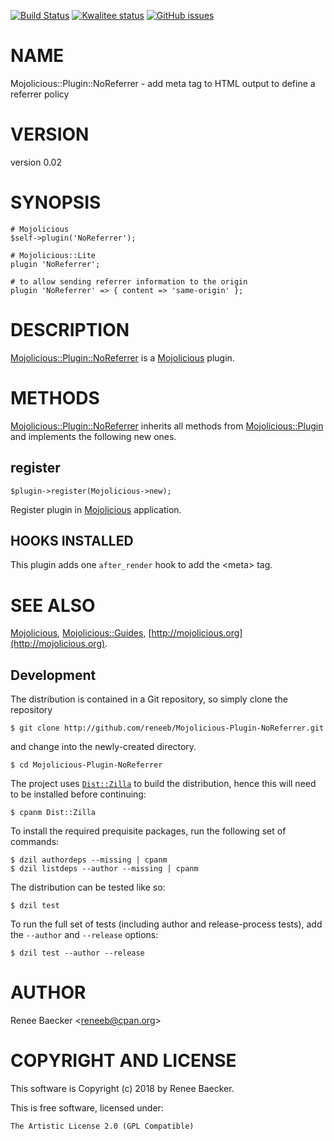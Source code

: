 [![Build Status](https://travis-ci.org/reneeb/Mojolicious-Plugin-NoReferrer.svg?branch=master)](https://travis-ci.org/reneeb/Mojolicious-Plugin-NoReferrer)
[![Kwalitee status](http://cpants.cpanauthors.org/dist/Mojolicious-Plugin-NoReferrer.png)](http://cpants.charsbar.org/dist/overview/Mojolicious-Plugin-NoReferrer)
[![GitHub issues](https://img.shields.io/github/issues/reneeb/Mojolicious-Plugin-NoReferrer.svg)](https://github.com/reneeb/Mojolicious-Plugin-NoReferrer/issues)

# NAME

Mojolicious::Plugin::NoReferrer - add meta tag to HTML output to define a referrer policy

# VERSION

version 0.02

# SYNOPSIS

    # Mojolicious
    $self->plugin('NoReferrer');

    # Mojolicious::Lite
    plugin 'NoReferrer';

    # to allow sending referrer information to the origin
    plugin 'NoReferrer' => { content => 'same-origin' };

# DESCRIPTION

[Mojolicious::Plugin::NoReferrer](https://metacpan.org/pod/Mojolicious::Plugin::NoReferrer) is a [Mojolicious](https://metacpan.org/pod/Mojolicious) plugin.

# METHODS

[Mojolicious::Plugin::NoReferrer](https://metacpan.org/pod/Mojolicious::Plugin::NoReferrer) inherits all methods from
[Mojolicious::Plugin](https://metacpan.org/pod/Mojolicious::Plugin) and implements the following new ones.

## register

    $plugin->register(Mojolicious->new);

Register plugin in [Mojolicious](https://metacpan.org/pod/Mojolicious) application.

## HOOKS INSTALLED

This plugin adds one `after_render` hook to add the &lt;meta> tag.

# SEE ALSO

[Mojolicious](https://metacpan.org/pod/Mojolicious), [Mojolicious::Guides](https://metacpan.org/pod/Mojolicious::Guides), [http://mojolicious.org](http://mojolicious.org).



## Development

The distribution is contained in a Git repository, so simply clone the
repository

```
$ git clone http://github.com/reneeb/Mojolicious-Plugin-NoReferrer.git
```

and change into the newly-created directory.

```
$ cd Mojolicious-Plugin-NoReferrer
```

The project uses [`Dist::Zilla`](https://metacpan.org/pod/Dist::Zilla) to
build the distribution, hence this will need to be installed before
continuing:

```
$ cpanm Dist::Zilla
```

To install the required prequisite packages, run the following set of
commands:

```
$ dzil authordeps --missing | cpanm
$ dzil listdeps --author --missing | cpanm
```

The distribution can be tested like so:

```
$ dzil test
```

To run the full set of tests (including author and release-process tests),
add the `--author` and `--release` options:

```
$ dzil test --author --release
```

# AUTHOR

Renee Baecker &lt;reneeb@cpan.org>

# COPYRIGHT AND LICENSE

This software is Copyright (c) 2018 by Renee Baecker.

This is free software, licensed under:

    The Artistic License 2.0 (GPL Compatible)

